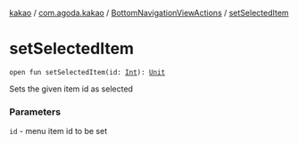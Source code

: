 [kakao](../../index.md) / [com.agoda.kakao](../index.md) / [BottomNavigationViewActions](index.md) / [setSelectedItem](./set-selected-item.md)

# setSelectedItem

`open fun setSelectedItem(id: `[`Int`](https://kotlinlang.org/api/latest/jvm/stdlib/kotlin/-int/index.html)`): `[`Unit`](https://kotlinlang.org/api/latest/jvm/stdlib/kotlin/-unit/index.html)

Sets the given item id as selected

### Parameters

`id` - menu item id to be set